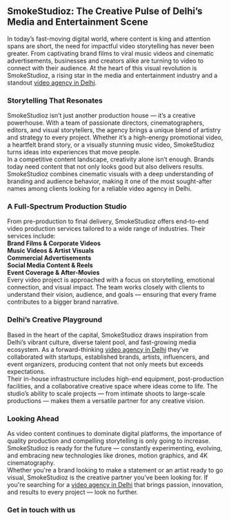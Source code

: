 <h2>SmokeStudioz: The Creative Pulse of Delhi’s Media and Entertainment Scene</h2>
In today’s fast-moving digital world, where content is king and attention spans are short, the need for impactful video storytelling has never been greater. From captivating brand films to viral music videos and cinematic advertisements, businesses and creators alike are turning to video to connect with their audience. At the heart of this visual revolution is SmokeStudioz, a rising star in the media and entertainment industry and a standout <a href="https://www.smokestudioz.com/" title="video agency in Delhi" alt"video agency in Delhi" <a>video agency in Delhi</a>. <br>
<h3>Storytelling That Resonates</h3>
SmokeStudioz isn’t just another production house — it’s a creative powerhouse. With a team of passionate directors, cinematographers, editors, and visual storytellers, the agency brings a unique blend of artistry and strategy to every project. Whether it’s a high-energy promotional video, a heartfelt brand story, or a visually stunning music video, SmokeStudioz turns ideas into experiences that move people.<br>
In a competitive content landscape, creativity alone isn’t enough. Brands today need content that not only looks good but also delivers results. SmokeStudioz combines cinematic visuals with a deep understanding of branding and audience behavior, making it one of the most sought-after names among clients looking for a reliable video agency in Delhi.<br>
<h3>A Full-Spectrum Production Studio</h3>
From pre-production to final delivery, SmokeStudioz offers end-to-end video production services tailored to a wide range of industries. Their services include:<br>
<b>Brand Films & Corporate Videos</b><br>
<b>Music Videos & Artist Visuals</b><br>
<b>Commercial Advertisements</b><br>
<b>Social Media Content & Reels</b><br>
<b>Event Coverage & After-Movies</b><br>
Every video project is approached with a focus on storytelling, emotional connection, and visual impact. The team works closely with clients to understand their vision, audience, and goals — ensuring that every frame contributes to a bigger brand narrative.<br>
<h3>Delhi’s Creative Playground</h3>
Based in the heart of the capital, SmokeStudioz draws inspiration from Delhi’s vibrant culture, diverse talent pool, and fast-growing media ecosystem. As a forward-thinking <a href="https://www.smokestudioz.com/" title="video agency in Delhi" alt"video agency in Delhi" <a>video agency in Delhi</a> they’ve collaborated with startups, established brands, artists, influencers, and event organizers, producing content that not only meets but exceeds expectations.<br>
Their in-house infrastructure includes high-end equipment, post-production facilities, and a collaborative creative space where ideas come to life. The studio’s ability to scale projects — from intimate shoots to large-scale productions — makes them a versatile partner for any creative vision.<br>
<h3>Looking Ahead</h3>
As video content continues to dominate digital platforms, the importance of quality production and compelling storytelling is only going to increase. SmokeStudioz is ready for the future — constantly experimenting, evolving, and embracing new technologies like drones, motion graphics, and 4K cinematography.<br>
Whether you're a brand looking to make a statement or an artist ready to go visual, SmokeStudioz is the creative partner you’ve been looking for. If you're searching for a <a href="https://www.smokestudioz.com/" title="video agency in Delhi" alt"video agency in Delhi" <a>video agency in Delhi</a> that brings passion, innovation, and results to every project — look no further.<br>
<h3>Get in touch with us </h3>
